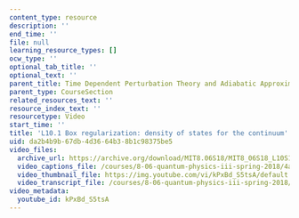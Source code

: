 ```yaml
---
content_type: resource
description: ''
end_time: ''
file: null
learning_resource_types: []
ocw_type: ''
optional_tab_title: ''
optional_text: ''
parent_title: Time Dependent Perturbation Theory and Adiabatic Approximation
parent_type: CourseSection
related_resources_text: ''
resource_index_text: ''
resourcetype: Video
start_time: ''
title: 'L10.1 Box regularization: density of states for the continuum'
uid: da2b4b9b-67db-4d36-64b3-8b1c98375be5
video_files:
  archive_url: https://archive.org/download/MIT8.06S18/MIT8_06S18_L10S1_300k.mp4
  video_captions_file: /courses/8-06-quantum-physics-iii-spring-2018/4ac9711de43d5897ace47c0fc3be7e89_kPxBd_S5tsA.vtt
  video_thumbnail_file: https://img.youtube.com/vi/kPxBd_S5tsA/default.jpg
  video_transcript_file: /courses/8-06-quantum-physics-iii-spring-2018/18753b48cad4df6c6aa3ceea59b7493b_kPxBd_S5tsA.pdf
video_metadata:
  youtube_id: kPxBd_S5tsA
---
```

